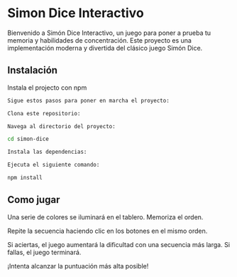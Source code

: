 
# Simon Dice Interactivo

Bienvenido a Simón Dice Interactivo, un juego para poner a prueba tu memoria y habilidades de concentración. Este proyecto es una implementación moderna y divertida del clásico juego Simón Dice.



## Instalación

Instala el projecto con npm

```bash
Sigue estos pasos para poner en marcha el proyecto:

Clona este repositorio:

Navega al directorio del proyecto:

cd simon-dice

Instala las dependencias:

Ejecuta el siguiente comando:

npm install

```
    
## Como jugar

Una serie de colores se iluminará en el tablero. Memoriza el orden.

Repite la secuencia haciendo clic en los botones en el mismo orden.

Si aciertas, el juego aumentará la dificultad con una secuencia más larga. Si fallas, el juego terminará.

¡Intenta alcanzar la puntuación más alta posible!
